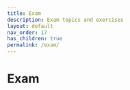 ```yaml
---
title: Exam
description: Exam topics and exercises
layout: default
nav_order: 17
has_children: true
permalink: /exam/
---
```


# Exam
